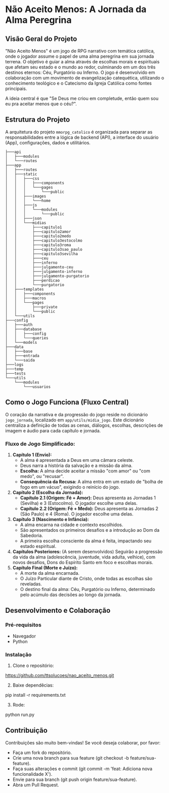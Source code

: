 # Não Aceito Menos: A Jornada da Alma Peregrina

## Visão Geral do Projeto

"Não Aceito Menos" é um jogo de RPG narrativo com temática católica, onde o jogador assume o papel de uma alma peregrina em sua jornada terrena. O objetivo é guiar a alma através de escolhas morais e espirituais que afetam seu estado e o mundo ao redor, culminando em um dos três destinos eternos: Céu, Purgatório ou Inferno. O jogo é desenvolvido em colaboração com um movimento de evangelização catequética, utilizando o conhecimento teológico e o Catecismo da Igreja Católica como fontes principais.

A ideia central é que "Se Deus me criou em completude, então quem sou eu pra aceitar menos que o céu?".

## Estrutura do Projeto

A arquitetura do projeto `mmorpg_catolico` é organizada para separar as responsabilidades entre a lógica de backend (API), a interface do usuário (App), configurações, dados e utilitários.

```
├───api
│   ├───modules
│   └───routes
├───app
│   ├───routes
│   ├───static
│   │   ├───css
│   │   │   ├───components
│   │   │   └───pages
│   │   │       └───public
│   │   ├───images
│   │   │   └───home
│   │   ├───js
│   │   │   └───modules
│   │   │       └───public
│   │   ├───json
│   │   └───midias
│   │       ├───capitulo1
│   │       ├───capitulo2amor
│   │       ├───capitulo2medo
│   │       ├───capitulo3estocolmo
│   │       ├───capitulo3roma
│   │       ├───capitulo3sao_paulo
│   │       ├───capitulo3sevilha
│   │       ├───ceu
│   │       ├───inferno
│   │       ├───julgamento-ceu
│   │       ├───julgamento-inferno
│   │       ├───julgamento-purgatorio
│   │       ├───perdicao
│   │       └───purgatorio
│   ├───templates
│   │   ├───components
│   │   ├───macros
│   │   └───pages
│   │       ├───private
│   │       └───public
│   └───utils
├───config
│   ├───auth
│   ├───database
│   │   ├───config
│   │   └───queries
│   └───models
├───data
│   ├───base
│   ├───entrada
│   └───saida
├───logs
├───temp
├───tests
└───utils
    └───modules
        └───usuarios
```

## Como o Jogo Funciona (Fluxo Central)

O coração da narrativa e da progressão do jogo reside no dicionário `jogo_jornada`, localizado em `app/utils/midia_jogo`. Este dicionário centraliza a definição de todas as cenas, diálogos, escolhas, descrições de imagem e áudio para cada capítulo e jornada.

### Fluxo de Jogo Simplificado:

1.  **Capítulo 1 (Envio):**
    *   A alma é apresentada a Deus em uma câmara celeste.
    *   Deus narra a história da salvação e a missão da alma.
    *   **Escolha:** A alma decide aceitar a missão "com amor" ou "com medo", ou "recusar".
    *   **Consequência da Recusa:** A alma entra em um estado de "bolha de fogo em um vácuo", exigindo o reinício do jogo.
2.  **Capítulo 2 (Escolha da Jornada):**
    *   **Capítulo 2.1 (Origem: Fé + Amor):** Deus apresenta as Jornadas 1 (Sevilha) e 3 (Estocolmo). O jogador escolhe uma delas.
    *   **Capítulo 2.2 (Origem: Fé + Medo):** Deus apresenta as Jornadas 2 (São Paulo) e 4 (Roma). O jogador escolhe uma delas.
3.  **Capítulo 3 (Nascimento e Infância):**
    *   A alma encarna na cidade e contexto escolhidos.
    *   São apresentados os primeiros desafios e a introdução ao Dom da Sabedoria.
    *   A primeira escolha consciente da alma é feita, impactando seu estado espiritual.
4.  **Capítulos Posteriores:** (A serem desenvolvidos) Seguirão a progressão da vida da alma (adolescência, juventude, vida adulta, velhice), com novos desafios, Dons do Espírito Santo em foco e escolhas morais.
5.  **Capítulo Final (Morte e Juízo):**
    *   A morte da alma encarnada.
    *   O Juízo Particular diante de Cristo, onde todas as escolhas são reveladas.
    *   O destino final da alma: Céu, Purgatório ou Inferno, determinado pelo acúmulo das decisões ao longo da jornada.

## Desenvolvimento e Colaboração

### Pré-requisitos

- Navegador
- Python

### Instalação

1.  Clone o repositório:

https://github.com/ttsolucoes/nao_aceito_menos.git

2. Baixe dependêcias:

pip install -r requirements.txt

3. Rode:

python run.py

## Contribuição
Contribuições são muito bem-vindas! Se você deseja colaborar, por favor:

- Faça um fork do repositório.
- Crie uma nova branch para sua feature (git checkout -b feature/sua-feature).
- Faça suas alterações e commit (git commit -m 'feat: Adiciona nova funcionalidade X').
- Envie para sua branch (git push origin feature/sua-feature).
- Abra um Pull Request.
